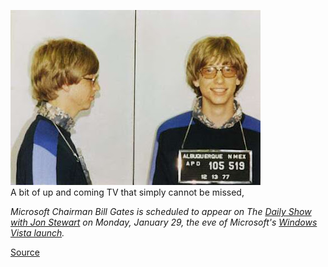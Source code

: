[![](bill-gates-mugshot.jpg)](http://bp3.blogger.com/_kfv2ADnjgQg/RbqnqleByhI/AAAAAAAAAH0/Owhwv9aLi8U/s1600-h/bill-gates-mugshot.jpg)  
A bit of up and coming TV that simply cannot be missed,  
  
*Microsoft Chairman Bill Gates is scheduled to appear on The* [*Daily Show with Jon Stewart*](http://www.comedycentral.com/shows/the_daily_show/index.jhtml) *on Monday, January 29, the eve of Microsoft's* [*Windows Vista launch*](http://news.com.com/The+dawn+of+Vista/2009-1016_3-6132982.html "The dawn of Vista -- Friday, Jan 26, 2007")*.*  
  
[Source](http://news.com.com/2061-10805_3-6153416.html?part=rss&tag=2547-1_3-0-20&subj=news)  
  
  
